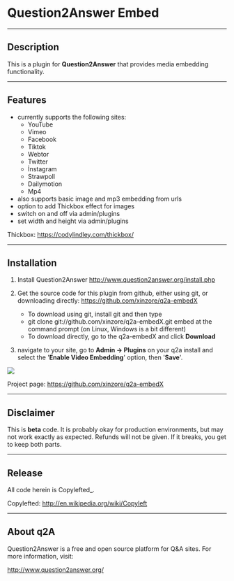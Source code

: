 Question2Answer Embed
===========================
-----------
Description
-----------
This is a plugin for **Question2Answer** that provides media embedding functionality.

--------
Features
--------
- currently supports the following sites:
  - YouTube
  - Vimeo
  - Facebook
  - Tiktok
  - Webtor
  - Twitter
  - İnstagram
  - Strawpoll
  - Dailymotion
  - Mp4
- also supports basic image and mp3 embedding from urls
- option to add Thickbox effect for images
- switch on and off via admin/plugins
- set width and height via admin/plugins

Thickbox: https://codylindley.com/thickbox/

------------
Installation
------------
1. Install Question2Answer http://www.question2answer.org/install.php
2. Get the source code for this plugin from github, either using git, or downloading directly: https://github.com/xinzore/q2a-embedX

   - To download using git, install git and then type 
   - git clone git://github.com/xinzore/q2a-embedX.git embed
     at the command prompt (on Linux, Windows is a bit different)
   - To download directly, go to the q2a-embedX and click **Download**

3. navigate to your site, go to **Admin -> Plugins** on your q2a install and select the '**Enable Video Embedding**' option, then '**Save**'.
<img src="https://i.imgur.com/ic2JCag.png"/>

Project page: https://github.com/xinzore/q2a-embedX

----------
Disclaimer
----------
This is **beta** code.  It is probably okay for production environments, but may not work exactly as expected.  Refunds will not be given.  If it breaks, you get to keep both parts.

-------
Release
-------
All code herein is Copylefted_.

Copylefted: http://en.wikipedia.org/wiki/Copyleft

---------
About q2A
---------
Question2Answer is a free and open source platform for Q&A sites. For more information, visit:

http://www.question2answer.org/

